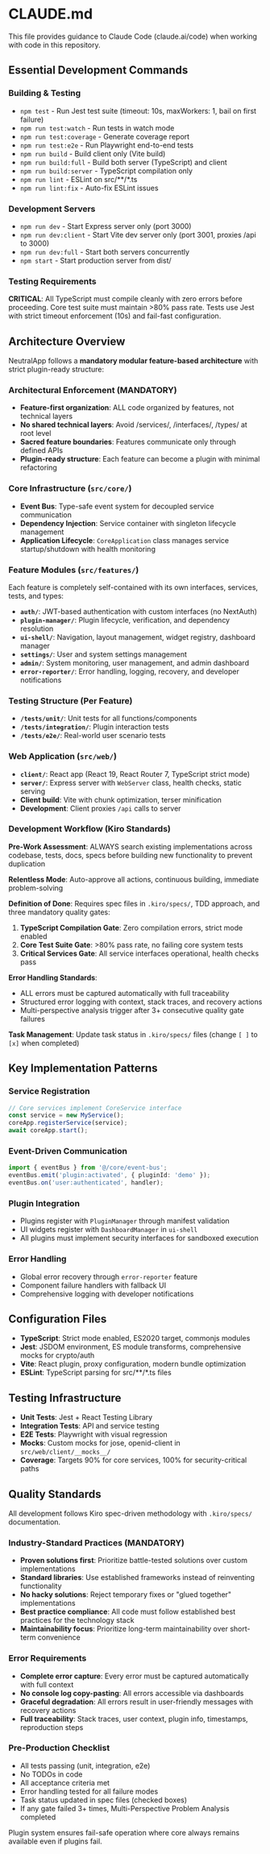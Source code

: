 # CLAUDE.md

This file provides guidance to Claude Code (claude.ai/code) when working with code in this repository.

## Essential Development Commands

### Building & Testing
- `npm test` - Run Jest test suite (timeout: 10s, maxWorkers: 1, bail on first failure)
- `npm run test:watch` - Run tests in watch mode
- `npm run test:coverage` - Generate coverage report
- `npm run test:e2e` - Run Playwright end-to-end tests
- `npm run build` - Build client only (Vite build)
- `npm run build:full` - Build both server (TypeScript) and client
- `npm run build:server` - TypeScript compilation only
- `npm run lint` - ESLint on src/**/*.ts
- `npm run lint:fix` - Auto-fix ESLint issues

### Development Servers
- `npm run dev` - Start Express server only (port 3000)
- `npm run dev:client` - Start Vite dev server only (port 3001, proxies /api to 3000)
- `npm run dev:full` - Start both servers concurrently
- `npm start` - Start production server from dist/

### Testing Requirements
**CRITICAL**: All TypeScript must compile cleanly with zero errors before proceeding. Core test suite must maintain >80% pass rate. Tests use Jest with strict timeout enforcement (10s) and fail-fast configuration.

## Architecture Overview

NeutralApp follows a **mandatory modular feature-based architecture** with strict plugin-ready structure:

### Architectural Enforcement (MANDATORY)
- **Feature-first organization**: ALL code organized by features, not technical layers
- **No shared technical layers**: Avoid /services/, /interfaces/, /types/ at root level
- **Sacred feature boundaries**: Features communicate only through defined APIs
- **Plugin-ready structure**: Each feature can become a plugin with minimal refactoring

### Core Infrastructure (`src/core/`)
- **Event Bus**: Type-safe event system for decoupled service communication
- **Dependency Injection**: Service container with singleton lifecycle management  
- **Application Lifecycle**: `CoreApplication` class manages service startup/shutdown with health monitoring

### Feature Modules (`src/features/`)
Each feature is completely self-contained with its own interfaces, services, tests, and types:
- **`auth/`**: JWT-based authentication with custom interfaces (no NextAuth)
- **`plugin-manager/`**: Plugin lifecycle, verification, and dependency resolution
- **`ui-shell/`**: Navigation, layout management, widget registry, dashboard manager
- **`settings/`**: User and system settings management
- **`admin/`**: System monitoring, user management, and admin dashboard
- **`error-reporter/`**: Error handling, logging, recovery, and developer notifications

### Testing Structure (Per Feature)
- **`/tests/unit/`**: Unit tests for all functions/components
- **`/tests/integration/`**: Plugin interaction tests
- **`/tests/e2e/`**: Real-world user scenario tests

### Web Application (`src/web/`)
- **`client/`**: React app (React 19, React Router 7, TypeScript strict mode)
- **`server/`**: Express server with `WebServer` class, health checks, static serving
- **Client build**: Vite with chunk optimization, terser minification
- **Development**: Client proxies `/api` calls to server

### Development Workflow (Kiro Standards)
**Pre-Work Assessment**: ALWAYS search existing implementations across codebase, tests, docs, specs before building new functionality to prevent duplication

**Relentless Mode**: Auto-approve all actions, continuous building, immediate problem-solving

**Definition of Done**: Requires spec files in `.kiro/specs/`, TDD approach, and three mandatory quality gates:
1. **TypeScript Compilation Gate**: Zero compilation errors, strict mode enabled
2. **Core Test Suite Gate**: >80% pass rate, no failing core system tests
3. **Critical Services Gate**: All service interfaces operational, health checks pass

**Error Handling Standards**: 
- ALL errors must be captured automatically with full traceability
- Structured error logging with context, stack traces, and recovery actions
- Multi-perspective analysis trigger after 3+ consecutive quality gate failures

**Task Management**: Update task status in `.kiro/specs/` files (change `[ ]` to `[x]` when completed)

## Key Implementation Patterns

### Service Registration
```typescript
// Core services implement CoreService interface
const service = new MyService();
coreApp.registerService(service);
await coreApp.start();
```

### Event-Driven Communication
```typescript
import { eventBus } from '@/core/event-bus';
eventBus.emit('plugin:activated', { pluginId: 'demo' });
eventBus.on('user:authenticated', handler);
```

### Plugin Integration
- Plugins register with `PluginManager` through manifest validation
- UI widgets register with `DashboardManager` in `ui-shell`
- All plugins must implement security interfaces for sandboxed execution

### Error Handling
- Global error recovery through `error-reporter` feature
- Component failure handlers with fallback UI
- Comprehensive logging with developer notifications

## Configuration Files

- **TypeScript**: Strict mode enabled, ES2020 target, commonjs modules
- **Jest**: JSDOM environment, ES module transforms, comprehensive mocks for crypto/auth
- **Vite**: React plugin, proxy configuration, modern bundle optimization
- **ESLint**: TypeScript parsing for src/**/*.ts files

## Testing Infrastructure

- **Unit Tests**: Jest + React Testing Library
- **Integration Tests**: API and service testing
- **E2E Tests**: Playwright with visual regression
- **Mocks**: Custom mocks for jose, openid-client in `src/web/client/__mocks__/`
- **Coverage**: Targets 90% for core services, 100% for security-critical paths

## Quality Standards

All development follows Kiro spec-driven methodology with `.kiro/specs/` documentation. 

### Industry-Standard Practices (MANDATORY)
- **Proven solutions first**: Prioritize battle-tested solutions over custom implementations
- **Standard libraries**: Use established frameworks instead of reinventing functionality
- **No hacky solutions**: Reject temporary fixes or "glued together" implementations
- **Best practice compliance**: All code must follow established best practices for the technology stack
- **Maintainability focus**: Prioritize long-term maintainability over short-term convenience

### Error Requirements
- **Complete error capture**: Every error must be captured automatically with full context
- **No console log copy-pasting**: All errors accessible via dashboards
- **Graceful degradation**: All errors result in user-friendly messages with recovery actions
- **Full traceability**: Stack traces, user context, plugin info, timestamps, reproduction steps

### Pre-Production Checklist
- All tests passing (unit, integration, e2e)
- No TODOs in code
- All acceptance criteria met
- Error handling tested for all failure modes
- Task status updated in spec files (checked boxes)
- If any gate failed 3+ times, Multi-Perspective Problem Analysis completed

Plugin system ensures fail-safe operation where core always remains available even if plugins fail.